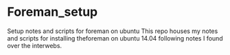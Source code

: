 # Foreman_setup
Setup notes and scripts for foreman on ubuntu
This repo houses my notes and scripts for installing theforeman on ubuntu 14.04 following notes I found over the interwebs.
